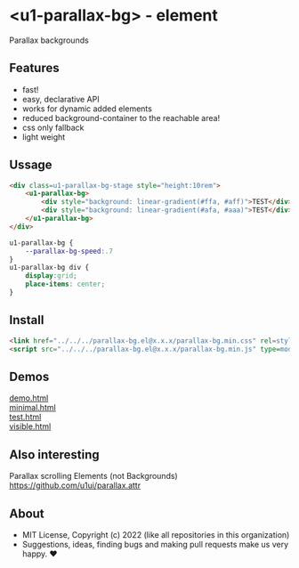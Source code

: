 # &lt;u1-parallax-bg&gt; - element
Parallax backgrounds

## Features

- fast!
- easy, declarative API
- works for dynamic added elements
- reduced background-container to the reachable area!
- css only fallback
- light weight

## Ussage

```html
<div class=u1-parallax-bg-stage style="height:10rem">
    <u1-parallax-bg>
        <div style="background: linear-gradient(#ffa, #aff)">TEST</div>
        <div style="background: linear-gradient(#afa, #aaa)">TEST</div>
    </u1-parallax-bg>
</div>
```

```css
u1-parallax-bg {
    --parallax-bg-speed:.7
}
u1-parallax-bg div {
    display:grid;
    place-items: center;
}
```

## Install

```html
<link href="../../../parallax-bg.el@x.x.x/parallax-bg.min.css" rel=stylesheet>
<script src="../../../parallax-bg.el@x.x.x/parallax-bg.min.js" type=module>
```

## Demos

[demo.html](http://gcdn.li/u1ui/parallax-bg.el@main/tests/demo.html)  
[minimal.html](http://gcdn.li/u1ui/parallax-bg.el@main/tests/minimal.html)  
[test.html](http://gcdn.li/u1ui/parallax-bg.el@main/tests/test.html)  
[visible.html](http://gcdn.li/u1ui/parallax-bg.el@main/tests/visible.html)  

## Also interesting

Parallax scrolling Elements (not Backgrounds)
https://github.com/u1ui/parallax.attr

## About

- MIT License, Copyright (c) 2022 <u1> (like all repositories in this organization) <br>
- Suggestions, ideas, finding bugs and making pull requests make us very happy. ♥


